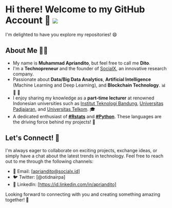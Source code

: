 # Hi there! Welcome to my GitHub Account 👋  ![](https://visitor-badge.glitch.me/badge?page_id=apriandito.apriandito)
I'm delighted to have you explore my repositories! :smile:

## About Me :man_technologist:
- My name is **Muhammad Apriandito**, but feel free to call me **Dito**.
- I'm a **Technopreneur** and the founder of [SocialX](https://socialx.id/), an innovative research company.
- Passionate about **Data/Big Data Analytics**, **Artificial Intelligence** (Machine Learning and Deep Learning), and **Blockchain Technology**. :bar_chart: :brain: :link:
- I enjoy sharing my knowledge as a **part-time lecturer** at renowned Indonesian universities such as [Institut Teknologi Bandung](https://www.itb.ac.id/), [Universitas Padjajaran](https://www.unpad.ac.id/), and [Universitas Telkom](https://telkomuniversity.ac.id/). :mortar_board:
- A dedicated enthusiast of **[#Rstats](https://cran.r-project.org/bin/windows/base/)** and **[#Python](https://www.python.org)**. These languages are the driving force behind my projects! :rocket:

## Let's Connect! :handshake:
I'm always eager to collaborate on exciting projects, exchange ideas, or simply have a chat about the latest trends in technology. Feel free to reach out to me through the following channels:

- :email: Email: [apriandito@socialx.id]
- :bird: Twitter: [@otidnairpa]
- :link: LinkedIn: [https://id.linkedin.com/in/apriandito]

Looking forward to connecting with you and creating something amazing together! :star2:
